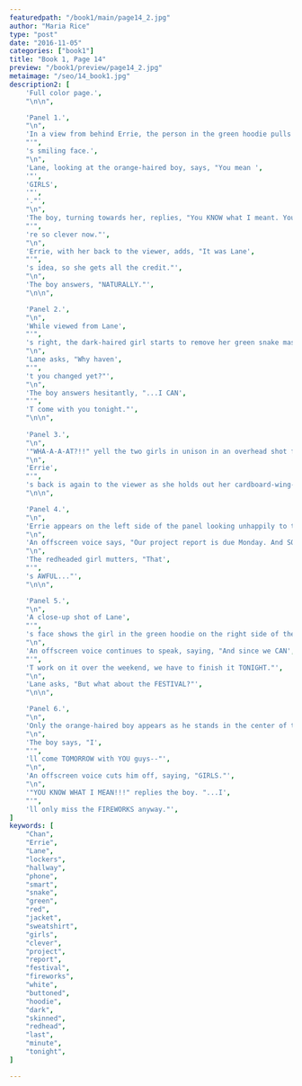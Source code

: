```yaml
---
featuredpath: "/book1/main/page14_2.jpg"
author: "Maria Rice"
type: "post"
date: "2016-11-05"
categories: ["book1"]
title: "Book 1, Page 14"
preview: "/book1/preview/page14_2.jpg"
metaimage: "/seo/14_book1.jpg"
description2: [
    'Full color page.',
    "\n\n",

    'Panel 1.',
    "\n",
    'In a view from behind Errie, the person in the green hoodie pulls her snake mask down, revealing Lane',
    "'",
    's smiling face.',
    "\n",
    'Lane, looking at the orange-haired boy, says, "You mean ',
    '"',
    'GIRLS',
    '"',
    '."',
    "\n",
    'The boy, turning towards her, replies, "You KNOW what I meant. You two must think you',
    "'",
    're so clever now."',
    "\n",
    'Errie, with her back to the viewer, adds, "It was Lane',
    "'",
    's idea, so she gets all the credit."',
    "\n",
    'The boy answers, "NATURALLY."',
    "\n\n",

    'Panel 2.',
    "\n",
    'While viewed from Lane',
    "'",
    's right, the dark-haired girl starts to remove her green snake mask by pulling it over her head with her left hand and holding the elastic band behind her head with her right. The boy faces the viewer as he reluctantly raises his left hand to his orange hair.',
    "\n",
    'Lane asks, "Why haven',
    "'",
    't you changed yet?"',
    "\n",
    'The boy answers hesitantly, "...I CAN',
    "'",
    'T come with you tonight."',
    "\n\n",
    
    'Panel 3.',
    "\n",
    '"WHA-A-A-AT?!!" yell the two girls in unison in an overhead shot from the ceiling.',
    "\n",
    'Errie',
    "'",
    's back is again to the viewer as she holds out her cardboard-wing-clad arms. The joined corner of two mustard-colored walls towers up behind Lane as the dark-haired girl holds her snake mask up with her left hand and the boy lowers his own.',
    "\n\n",

    'Panel 4.',
    "\n",
    'Errie appears on the left side of the panel looking unhappily to the right in a close-up shot of her face.',
    "\n",
    'An offscreen voice says, "Our project report is due Monday. And SOMEONE left it to last minute."',
    "\n",
    'The redheaded girl mutters, "That',
    "'",
    's AWFUL..."',
    "\n\n",

    'Panel 5.',
    "\n",
    'A close-up shot of Lane',
    "'",
    's face shows the girl in the green hoodie on the right side of the panel peering suspiciously at the viewer.',
    "\n",
    'An offscreen voice continues to speak, saying, "And since we CAN',
    "'",
    'T work on it over the weekend, we have to finish it TONIGHT."',
    "\n",
    'Lane asks, "But what about the FESTIVAL?"',
    "\n\n",

    'Panel 6.',
    "\n",
    'Only the orange-haired boy appears as he stands in the center of the panel, visible down to the bottom of his white buttoned shirt. He holds up his right hand in a gesture as he looks toward the right side of the panel.',
    "\n",
    'The boy says, "I',
    "'",
    'll come TOMORROW with YOU guys--"',
    "\n",
    'An offscreen voice cuts him off, saying, "GIRLS."',
    "\n",
    '"YOU KNOW WHAT I MEAN!!!" replies the boy. "...I',
    "'",
    'll only miss the FIREWORKS anyway."',
]
keywords: [
    "Chan",
    "Errie", 
    "Lane",
    "lockers",
    "hallway",
    "phone",
    "smart",
    "snake",
    "green",
    "red",
    "jacket",
    "sweatshirt",
    "girls",
    "clever",
    "project",
    "report",
    "festival",
    "fireworks",
    "white",
    "buttoned",
    "hoodie",
    "dark",
    "skinned",
    "redhead",
    "last",
    "minute",
    "tonight",
]

---
```

